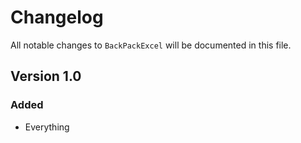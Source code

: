 # Changelog

All notable changes to `BackPackExcel` will be documented in this file.

## Version 1.0

### Added
- Everything
